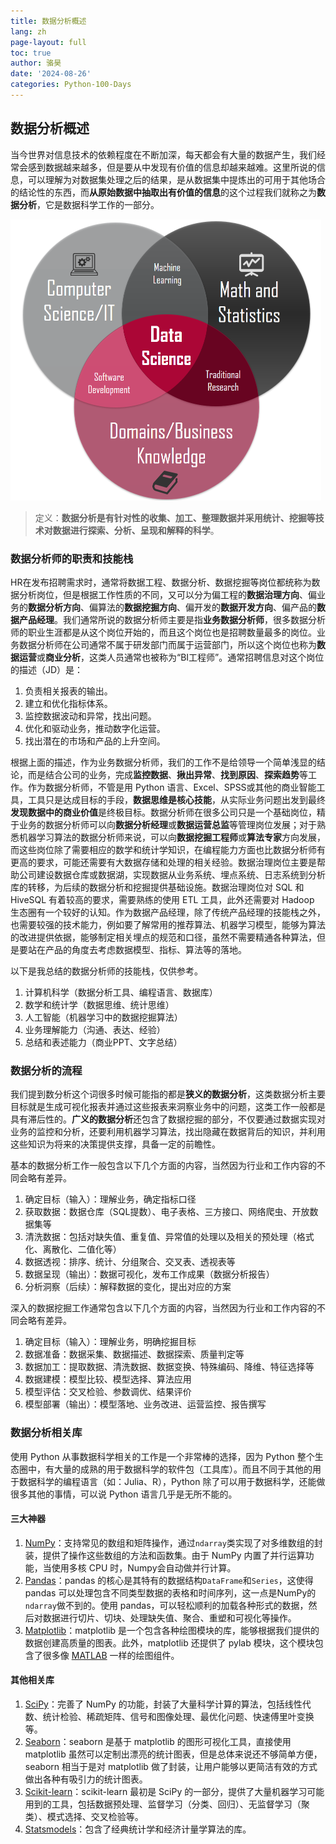 ```yaml
---
title: 数据分析概述
lang: zh
page-layout: full
toc: true
author: 骆昊
date: '2024-08-26'
categories: Python-100-Days
---
```


## 数据分析概述

当今世界对信息技术的依赖程度在不断加深，每天都会有大量的数据产生，我们经常会感到数据越来越多，但是要从中发现有价值的信息却越来越难。这里所说的信息，可以理解为对数据集处理之后的结果，是从数据集中提炼出的可用于其他场合的结论性的东西，而**从原始数据中抽取出有价值的信息**的这个过程我们就称之为**数据分析**，它是数据科学工作的一部分。

<img src="res/data_science.png" style="zoom:50%;">

> 定义：**数据分析是有针对性的收集、加工、整理数据并采用统计、挖掘等技术对数据进行探索、分析、呈现和解释的科学**。

### 数据分析师的职责和技能栈

HR在发布招聘需求时，通常将数据工程、数据分析、数据挖掘等岗位都统称为数据分析岗位，但是根据工作性质的不同，又可以分为偏工程的**数据治理方向**、偏业务的**数据分析方向**、偏算法的**数据挖掘方向**、偏开发的**数据开发方向**、偏产品的**数据产品经理**。我们通常所说的数据分析师主要是指**业务数据分析师**，很多数据分析师的职业生涯都是从这个岗位开始的，而且这个岗位也是招聘数量最多的岗位。业务数据分析师在公司通常不属于研发部门而属于运营部门，所以这个岗位也称为**数据运营**或**商业分析**，这类人员通常也被称为“BI工程师”。通常招聘信息对这个岗位的描述（JD）是：

1. 负责相关报表的输出。
2. 建立和优化指标体系。
3. 监控数据波动和异常，找出问题。
4. 优化和驱动业务，推动数字化运营。
5. 找出潜在的市场和产品的上升空间。

根据上面的描述，作为业务数据分析师，我们的工作不是给领导一个简单浅显的结论，而是结合公司的业务，完成**监控数据**、**揪出异常**、**找到原因**、**探索趋势**等工作。作为数据分析师，不管是用 Python 语言、Excel、SPSS或其他的商业智能工具，工具只是达成目标的手段，**数据思维是核心技能**，从实际业务问题出发到最终**发现数据中的商业价值**是终极目标。数据分析师在很多公司只是一个基础岗位，精于业务的数据分析师可以向**数据分析经理**或**数据运营总监**等管理岗位发展；对于熟悉机器学习算法的数据分析师来说，可以向**数据挖掘工程师**或**算法专家**方向发展，而这些岗位除了需要相应的数学和统计学知识，在编程能力方面也比数据分析师有更高的要求，可能还需要有大数据存储和处理的相关经验。数据治理岗位主要是帮助公司建设数据仓库或数据湖，实现数据从业务系统、埋点系统、日志系统到分析库的转移，为后续的数据分析和挖掘提供基础设施。数据治理岗位对 SQL 和 HiveSQL 有着较高的要求，需要熟练的使用 ETL 工具，此外还需要对 Hadoop 生态圈有一个较好的认知。作为数据产品经理，除了传统产品经理的技能栈之外，也需要较强的技术能力，例如要了解常用的推荐算法、机器学习模型，能够为算法的改进提供依据，能够制定相关埋点的规范和口径，虽然不需要精通各种算法，但是要站在产品的角度去考虑数据模型、指标、算法等的落地。

以下是我总结的数据分析师的技能栈，仅供参考。

1. 计算机科学（数据分析工具、编程语言、数据库）
2. 数学和统计学（数据思维、统计思维）
3. 人工智能（机器学习中的数据挖掘算法）
4. 业务理解能力（沟通、表达、经验）
5. 总结和表述能力（商业PPT、文字总结）

### 数据分析的流程

我们提到数分析这个词很多时候可能指的都是**狭义的数据分析**，这类数据分析主要目标就是生成可视化报表并通过这些报表来洞察业务中的问题，这类工作一般都是具有滞后性的。**广义的数据分析**还包含了数据挖掘的部分，不仅要通过数据实现对业务的监控和分析，还要利用机器学习算法，找出隐藏在数据背后的知识，并利用这些知识为将来的决策提供支撑，具备一定的前瞻性。

基本的数据分析工作一般包含以下几个方面的内容，当然因为行业和工作内容的不同会略有差异。

1. 确定目标（输入）：理解业务，确定指标口径
2. 获取数据：数据仓库（SQL提数）、电子表格、三方接口、网络爬虫、开放数据集等
3. 清洗数据：包括对缺失值、重复值、异常值的处理以及相关的预处理（格式化、离散化、二值化等）
4. 数据透视：排序、统计、分组聚合、交叉表、透视表等
5. 数据呈现（输出）：数据可视化，发布工作成果（数据分析报告）
6. 分析洞察（后续）：解释数据的变化，提出对应的方案

深入的数据挖掘工作通常包含以下几个方面的内容，当然因为行业和工作内容的不同会略有差异。

1. 确定目标（输入）：理解业务，明确挖掘目标
2. 数据准备：数据采集、数据描述、数据探索、质量判定等
3. 数据加工：提取数据、清洗数据、数据变换、特殊编码、降维、特征选择等
4. 数据建模：模型比较、模型选择、算法应用
5. 模型评估：交叉检验、参数调优、结果评价
6. 模型部署（输出）：模型落地、业务改进、运营监控、报告撰写

### 数据分析相关库

使用 Python 从事数据科学相关的工作是一个非常棒的选择，因为 Python 整个生态圈中，有大量的成熟的用于数据科学的软件包（工具库）。而且不同于其他的用于数据科学的编程语言（如：Julia、R），Python 除了可以用于数据科学，还能做很多其他的事情，可以说 Python 语言几乎是无所不能的。

#### 三大神器

1. [NumPy](https://numpy.org/)：支持常见的数组和矩阵操作，通过`ndarray`类实现了对多维数组的封装，提供了操作这些数组的方法和函数集。由于 NumPy 内置了并行运算功能，当使用多核 CPU 时，Numpy会自动做并行计算。
2. [Pandas](https://pandas.pydata.org/)：pandas 的核心是其特有的数据结构`DataFrame`和`Series`，这使得 pandas 可以处理包含不同类型数据的表格和时间序列，这一点是NumPy的`ndarray`做不到的。使用 pandas，可以轻松顺利的加载各种形式的数据，然后对数据进行切片、切块、处理缺失值、聚合、重塑和可视化等操作。
3. [Matplotlib](https://matplotlib.org/)：matplotlib 是一个包含各种绘图模块的库，能够根据我们提供的数据创建高质量的图表。此外，matplotlib 还提供了 pylab 模块，这个模块包含了很多像 [MATLAB](https://www.mathworks.com/products/matlab.html) 一样的绘图组件。

#### 其他相关库

1. [SciPy](https://scipy.org/)：完善了 NumPy 的功能，封装了大量科学计算的算法，包括线性代数、统计检验、稀疏矩阵、信号和图像处理、最优化问题、快速傅里叶变换等。
2. [Seaborn](https://seaborn.pydata.org/)：seaborn 是基于 matplotlib 的图形可视化工具，直接使用 matplotlib 虽然可以定制出漂亮的统计图表，但是总体来说还不够简单方便，seaborn 相当于是对 matplotlib 做了封装，让用户能够以更简洁有效的方式做出各种有吸引力的统计图表。
3. [Scikit-learn](https://scikit-learn.org/)：scikit-learn 最初是 SciPy 的一部分，提供了大量机器学习可能用到的工具，包括数据预处理、监督学习（分类、回归）、无监督学习（聚类）、模式选择、交叉检验等。
4. [Statsmodels](https://www.statsmodels.org/stable/index.html)：包含了经典统计学和经济计量学算法的库。

